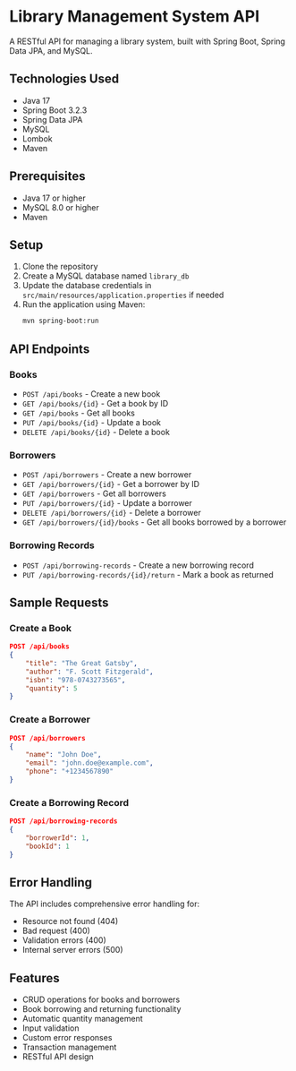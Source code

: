 # Library Management System API

A RESTful API for managing a library system, built with Spring Boot, Spring Data JPA, and MySQL.

## Technologies Used

- Java 17
- Spring Boot 3.2.3
- Spring Data JPA
- MySQL
- Lombok
- Maven

## Prerequisites

- Java 17 or higher
- MySQL 8.0 or higher
- Maven

## Setup

1. Clone the repository
2. Create a MySQL database named `library_db`
3. Update the database credentials in `src/main/resources/application.properties` if needed
4. Run the application using Maven:
   ```bash
   mvn spring-boot:run
   ```

## API Endpoints

### Books

- `POST /api/books` - Create a new book
- `GET /api/books/{id}` - Get a book by ID
- `GET /api/books` - Get all books
- `PUT /api/books/{id}` - Update a book
- `DELETE /api/books/{id}` - Delete a book

### Borrowers

- `POST /api/borrowers` - Create a new borrower
- `GET /api/borrowers/{id}` - Get a borrower by ID
- `GET /api/borrowers` - Get all borrowers
- `PUT /api/borrowers/{id}` - Update a borrower
- `DELETE /api/borrowers/{id}` - Delete a borrower
- `GET /api/borrowers/{id}/books` - Get all books borrowed by a borrower

### Borrowing Records

- `POST /api/borrowing-records` - Create a new borrowing record
- `PUT /api/borrowing-records/{id}/return` - Mark a book as returned

## Sample Requests

### Create a Book
```json
POST /api/books
{
    "title": "The Great Gatsby",
    "author": "F. Scott Fitzgerald",
    "isbn": "978-0743273565",
    "quantity": 5
}
```

### Create a Borrower
```json
POST /api/borrowers
{
    "name": "John Doe",
    "email": "john.doe@example.com",
    "phone": "+1234567890"
}
```

### Create a Borrowing Record
```json
POST /api/borrowing-records
{
    "borrowerId": 1,
    "bookId": 1
}
```

## Error Handling

The API includes comprehensive error handling for:
- Resource not found (404)
- Bad request (400)
- Validation errors (400)
- Internal server errors (500)

## Features

- CRUD operations for books and borrowers
- Book borrowing and returning functionality
- Automatic quantity management
- Input validation
- Custom error responses
- Transaction management
- RESTful API design 